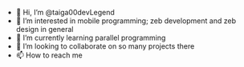 - 👋 Hi, I’m @taiga00devLegend
- 👀 I’m interested in mobile programming; zeb development and zeb design in general
- 🌱 I’m currently learning parallel programming
- 💞️ I’m looking to collaborate on so many projects there
- 📫 How to reach me 

<!---
taiga00devLegend/taiga00devLegend is a ✨ special ✨ repository because its `README.md` (this file) appears on your GitHub profile.
You can click the Preview link to take a look at your changes.
--->
